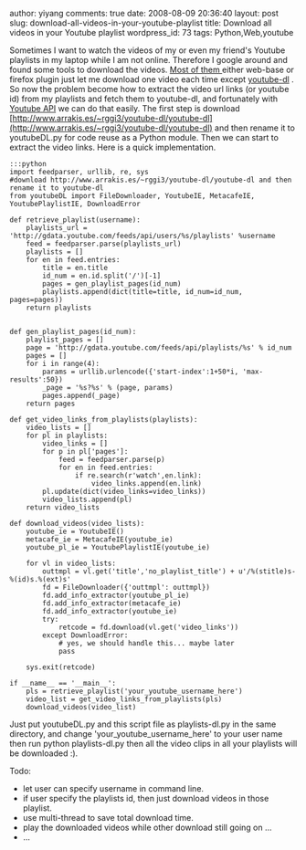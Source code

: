 author: yiyang
comments: true
date: 2008-08-09 20:36:40
layout: post
slug: download-all-videos-in-your-youtube-playlist
title: Download all videos in your Youtube playlist
wordpress_id: 73
tags: Python,Web,youtube

Sometimes I want to watch the videos of my or even my friend's Youtube playlists in my laptop  while I am not online. Therefore I google around and found some tools to download the videos. [Most of them ](http://www.downloadandsaveyoutubevideos.info/)either web-base or firefox plugin just let me download one video each time except [youtube-dl](tp://www.arrakis.es/~rggi3/youtube-dl/) . So now the problem become how to extract the video url links (or  youtube id) from my playlists and fetch them to youtube-dl, and fortunately with [Youtube API](http://code.google.com/apis/youtube/2.0/developers_guide_protocol.html) we can do that easily. The first step is download [http://www.arrakis.es/~rggi3/youtube-dl/youtube-dl](http://www.arrakis.es/~rggi3/youtube-dl/youtube-dl) and then rename it to youtubeDL.py for code reuse as a Python module. Then we can start to extract the video links. Here is a quick implementation.

    
    
    :::python
    import feedparser, urllib, re, sys
    #download http://www.arrakis.es/~rggi3/youtube-dl/youtube-dl and then rename it to youtube-dl
    from youtubeDL import FileDownloader, YoutubeIE, MetacafeIE, YoutubePlaylistIE, DownloadError
    
    def retrieve_playlist(username):
    	playlists_url = 'http://gdata.youtube.com/feeds/api/users/%s/playlists' %username
    	feed = feedparser.parse(playlists_url)
    	playlists = []
    	for en in feed.entries:
    		title = en.title
    		id_num = en.id.split('/')[-1]
    		pages = gen_playlist_pages(id_num)
    		playlists.append(dict(title=title, id_num=id_num, pages=pages))
    	return playlists
    
    
    def gen_playlist_pages(id_num):
    	playlist_pages = []
    	page = 'http://gdata.youtube.com/feeds/api/playlists/%s' % id_num
    	pages = []
    	for i in range(4):
    		params = urllib.urlencode({'start-index':1+50*i, 'max-results':50})
    		_page = '%s?%s' % (page, params)
    		pages.append(_page)
    	return pages
    
    def get_video_links_from_playlists(playlists):
    	video_lists = []
    	for pl in playlists:
    		video_links = []
    		for p in pl['pages']:
    			feed = feedparser.parse(p)
    			for en in feed.entries:
    				if re.search(r'watch',en.link):
    					video_links.append(en.link)
    		pl.update(dict(video_links=video_links))
    		video_lists.append(pl)
    	return video_lists
    
    def download_videos(video_lists):
    	youtube_ie = YoutubeIE()
    	metacafe_ie = MetacafeIE(youtube_ie)
    	youtube_pl_ie = YoutubePlaylistIE(youtube_ie)
    
    	for vl in video_lists:
    		outtmpl = vl.get('title','no_playlist_title') + u'/%(stitle)s-%(id)s.%(ext)s'
    		fd = FileDownloader({'outtmpl': outtmpl})
    		fd.add_info_extractor(youtube_pl_ie)
    		fd.add_info_extractor(metacafe_ie)
    		fd.add_info_extractor(youtube_ie)
    		try:
    			retcode = fd.download(vl.get('video_links'))
    		except DownloadError:
    			# yes, we should handle this... maybe later
    			pass
    				
    	sys.exit(retcode)
    
    if __name__ == '__main__':
    	pls = retrieve_playlist('your_youtube_username_here')
    	video_list = get_video_links_from_playlists(pls)
    	download_videos(video_list)
    
    



Just put youtubeDL.py  and this script file as playlists-dl.py in the same directory, and change 'your_youtube_username_here' to your user name  then run python playlists-dl.py then all the video clips in all your playlists will be downloaded :).

  Todo:

* let user can specify username in command line.
* if user specify the playlists id, then just download videos in those playlist.
* use multi-thread to save total download time.
* play the downloaded videos while other download still going on ...
* ...
